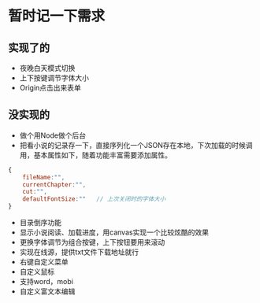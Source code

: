 # 暂时记一下需求

## 实现了的
- 夜晚白天模式切换
- 上下按键调节字体大小
- Origin点击出来表单

## 没实现的
- 做个用Node做个后台
- 把看小说的记录存一下，直接序列化一个JSON存在本地，下次加载的时候调用，基本属性如下，随着功能丰富需要添加属性。
```js
{
    fileName:"",
    currentChapter:"",
    cut:"",
    defaultFontSize:""   // 上次关闭时的字体大小
}
```
- 目录倒序功能
- 显示小说阅读、加载进度，用canvas实现一个比较炫酷的效果
- 更换字体调节为组合按键，上下按钮要用来滚动
- 实现在线源，提供txt文件下载地址就行
- 右键自定义菜单
- 自定义鼠标
- 支持word，mobi
- 自定义富文本编辑